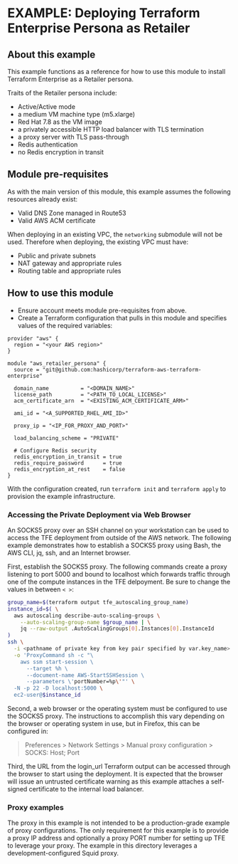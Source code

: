 # EXAMPLE: Deploying Terraform Enterprise Persona as Retailer

## About this example

This example functions as a reference for how to use this module to install
Terraform Enterprise as a Retailer persona.

Traits of the Retailer persona include:

- Active/Active mode
- a medium VM machine type (m5.xlarge)
- Red Hat 7.8 as the VM image
- a privately accessible HTTP load balancer with TLS termination
- a proxy server with TLS pass-through
- Redis authentication
- no Redis encryption in transit

## Module pre-requisites

As with the main version of this module, this example assumes the following
resources already exist:

- Valid DNS Zone managed in Route53
- Valid AWS ACM certificate

When deploying in an existing VPC, the `networking` submodule will
not be used. Therefore when deploying, the existing VPC must have:

- Public and private subnets
- NAT gateway and appropriate rules
- Routing table and appropriate rules

## How to use this module

- Ensure account meets module pre-requisites from above.
- Create a Terraform configuration that pulls in this module and specifies
  values of the required variables:

```hcl
provider "aws" {
  region = "<your AWS region>"
}

module "aws_retailer_persona" {
  source = "git@github.com:hashicorp/terraform-aws-terraform-enterprise"

  domain_name          = "<DOMAIN_NAME>"
  license_path         = "<PATH_TO_LOCAL_LICENSE>"
  acm_certificate_arn  = "<EXISTING_ACM_CERTIFICATE_ARM>"

  ami_id = "<A_SUPPORTED_RHEL_AMI_ID>"

  proxy_ip = "<IP_FOR_PROXY_AND_PORT>"

  load_balancing_scheme = "PRIVATE"

  # Configure Redis security
  redis_encryption_in_transit = true
  redis_require_password      = true
  redis_encryption_at_rest    = false
}
```

With the configuration created, run `terraform init` and `terraform apply` to provision the example infrastructure.

### Accessing the Private Deployment via Web Browser

An SOCKS5 proxy over an SSH channel on your workstation can be used
to access the TFE deployment from outside of the AWS network. The
following example demonstrates how to establish a SOCKS5 proxy using
Bash, the AWS CLI, jq, ssh, and an Internet browser.

First, establish the SOCKS5 proxy. The following commands create a
proxy listening to port 5000 and bound to localhost which forwards
traffic through one of the compute instances in the TFE delpoyment.
Be sure to change the values in between `< >`:

```bash
group_name=$(terraform output tfe_autoscaling_group_name)
instance_id=$( \
  aws autoscaling describe-auto-scaling-groups \
    --auto-scaling-group-name $group_name | \
    jq --raw-output .AutoScalingGroups[0].Instances[0].InstanceId
)
ssh \
  -i <pathname of private key from key pair specified by var.key_name> \
  -o 'ProxyCommand sh -c "\
    aws ssm start-session \
      --target %h \
      --document-name AWS-StartSSHSession \
      --parameters \'portNumber=%p\'"' \
  -N -p 22 -D localhost:5000 \
  ec2-user@$instance_id
```

Second, a web browser or the operating system must be configured to use
the SOCKS5 proxy. The instructions to accomplish this vary depending on
the browser or operating system in use, but in Firefox, this can be
configured in:

> Preferences > Network Settings > Manual proxy configuration >
> SOCKS: Host; Port

Third, the URL from the login_url Terraform output can be accessed
through the browser to start using the deployment. It is expected that
the browser will issue an untrusted certificate warning as this example
attaches a self-signed certificate to the internal load balancer.

### Proxy examples

The proxy in this example is not intended to be a production-grade example of
proxy configurations. The only requirement for this example is to provide a
proxy IP address and optionally a proxy PORT number for setting up TFE to
leverage your proxy. The example in this directory leverages a
development-configured Squid proxy.
